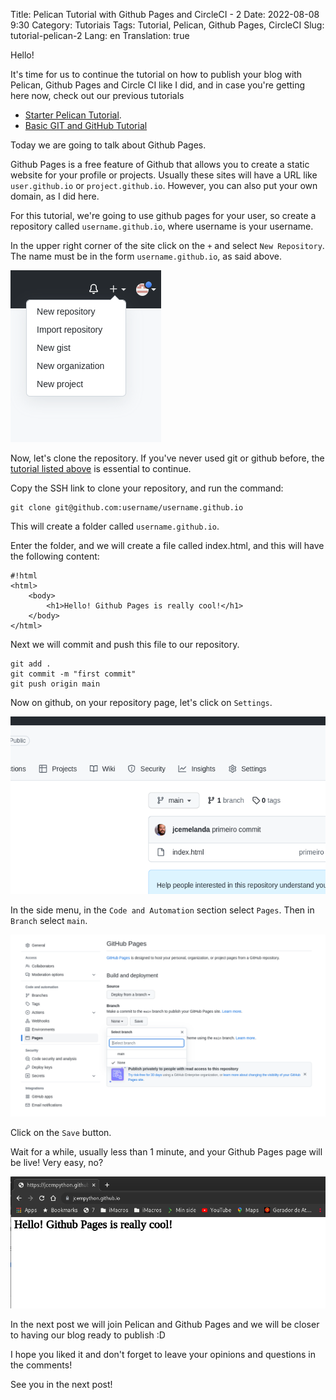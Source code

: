 Title: Pelican Tutorial with Github Pages and CircleCI - 2
Date: 2022-08-08 9:30
Category: Tutoriais
Tags: Tutorial, Pelican, Github Pages, CircleCI
Slug: tutorial-pelican-2
Lang: en
Translation: true

Hello!

It's time for us to continue the tutorial on how to publish your blog with Pelican, Github Pages and Circle CI like I did, and in case you're getting here now, check out our previous tutorials

* [Starter Pelican Tutorial]({filename}/Tutoriais/en/pelican.md).
* [Basic GIT and GitHub Tutorial]({filename}/Tutoriais/en/git-github.md)

Today we are going to talk about Github Pages.

Github Pages is a free feature of Github that allows you to create a static website for your profile or projects. Usually these sites will have a URL like `user.github.io` or `project.github.io`. However, you can also put your own domain, as I did here.

For this tutorial, we're going to use github pages for your user, so create a repository called `username.github.io`, where username is your username.

In the upper right corner of the site click on the `+` and select `New Repository`. The name must be in the form `username.github.io`, as said above.

![New Github Repository](/images/githubAddRepo.png)

Now, let's clone the repository. If you've never used git or github before, the [tutorial listed above](({filename}/Tutoriais/en/git-github.md)) is essential to continue.

Copy the SSH link to clone your repository, and run the command:

    git clone git@github.com:username/username.github.io

This will create a folder called `username.github.io`.

Enter the folder, and we will create a file called index.html, and this will have the following content:

    #!html
    <html>
        <body>
            <h1>Hello! Github Pages is really cool!</h1>
        </body>
    </html>

Next we will commit and push this file to our repository.

    git add .
    git commit -m "first commit"
    git push origin main

Now on github, on your repository page, let's click on `Settings`.

![Github Repository Settings](/images/gitHubRepoSetting.png)

In the side menu, in the `Code and Automation` section select `Pages`. Then in `Branch` select `main`.

![Github repo settings pages](/images/githubsettingsbranch.png)

Click on the `Save` button.

Wait for a while, usually less than 1 minute, and your Github Pages page will be live! Very easy, no?

![First page of Github Pages](/images/githubPagesFirstEN.png)

In the next post we will join Pelican and Github Pages and we will be closer to having our blog ready to publish :D

I hope you liked it and don't forget to leave your opinions and questions in the comments!

See you in the next post!